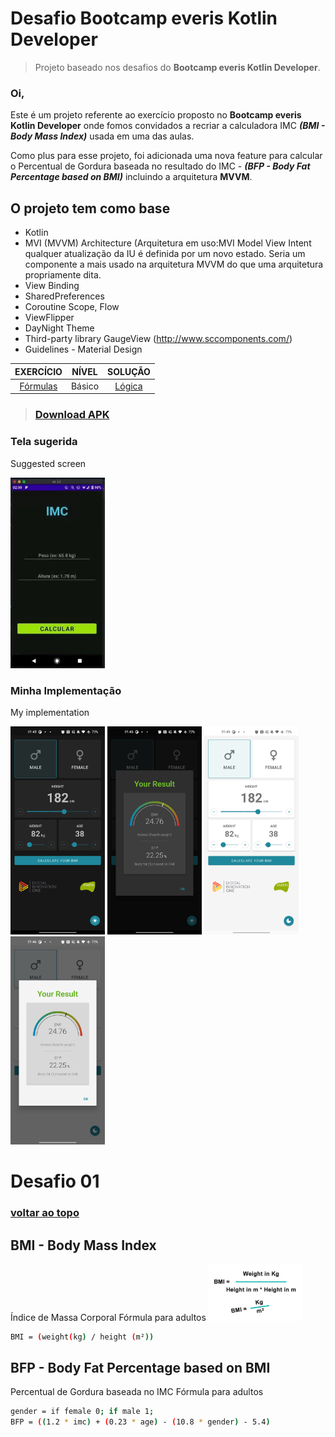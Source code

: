 # <a name="anchorTop"></a>Desafio Bootcamp everis Kotlin Developer
> Projeto baseado nos desafios do **Bootcamp everis Kotlin Developer**.



### Oi,

Este é um projeto referente ao exercício proposto no **Bootcamp everis Kotlin Developer** onde fomos convidados a recriar a calculadora IMC ***(BMI - Body Mass Index)*** usada em uma das aulas.

Como plus para esse projeto, foi adicionada uma nova feature para calcular o Percentual de Gordura baseada no resultado do IMC - ***(BFP - Body Fat Percentage based on BMI)*** incluindo a arquitetura **MVVM**.



## O projeto tem como base

- Kotlin
- MVI (MVVM) Architecture (Arquitetura em uso:MVI Model View Intent qualquer atualização da IU é definida por um novo estado. Seria um componente a mais usado na arquitetura MVVM do que uma arquitetura propriamente dita.
- View Binding
- SharedPreferences
- Coroutine Scope, Flow
- ViewFlipper
- DayNight Theme
- Third-party library GaugeView (http://www.sccomponents.com/)
- Guidelines - Material Design



| EXERCÍCIO | NÍVEL | SOLUÇÃO |
| :--: | :--: | :--: |
| [Fórmulas](#anchor01) | Básico | [Lógica](app/src/main/java/fbo/costa/bootcampeveris/repository/MainRepository.kt) |




 > ### [Download APK](https://github.com/F4bioo/BMI/raw/master/app/release/app-release.apk)



### Tela sugerida

Suggested screen

<img src="suggested.png" width="30%"></img>



### Minha Implementação

My implementation

<img src="screen_capture1.png" width="30%"></img>
<img src="screen_capture2.png" width="30%"></img>
<img src="screen_capture3.png" width="30%"></img>
<img src="screen_capture4.png" width="30%"></img>

# <a id="anchor01"></a>Desafio 01 

### [voltar ao topo](#anchorTop)

## **BMI - Body Mass Index**
Índice de Massa Corporal
Fórmula para adultos
<img src="BMI.png" width="30%"></img>

```sh
BMI = (weight(kg) / height (m²))
```



## **BFP - Body Fat Percentage based on BMI**
Percentual de Gordura baseada no IMC
Fórmula para adultos

```sh
gender = if female 0; if male 1;
BFP = ((1.2 * imc) + (0.23 * age) - (10.8 * gender) - 5.4)
```
